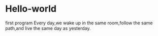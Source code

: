 # Hello-world
first program
Every day,we wake up in the same room,follow the same path,and live the same day as yesterday.

